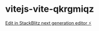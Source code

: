 # vitejs-vite-qkrgmiqz

[Edit in StackBlitz next generation editor ⚡️](https://stackblitz.com/~/github.com/beenhere/vitejs-vite-qkrgmiqz)